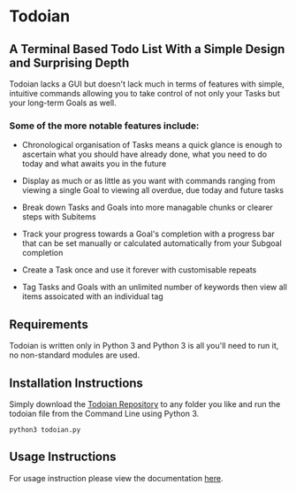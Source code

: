 # Todoian

## A Terminal Based Todo List With a Simple Design and Surprising Depth
Todoian lacks a GUI but doesn't lack much in terms of features with simple, intuitive commands allowing you to take control of not only your Tasks but your long-term Goals as well.

### Some of the more notable features include:

- Chronological organisation of Tasks means a quick glance is enough to ascertain what you should have already done, what you need to do today and what awaits you in the future

- Display as much or as little as you want with commands ranging from viewing a single Goal to viewing all overdue, due today and future tasks

-  Break down Tasks and Goals into more managable chunks or clearer steps with Subitems

-  Track your progress towards a Goal's completion with a progress bar that can be set manually or calculated automatically from your Subgoal completion

-  Create a Task once and use it forever with customisable repeats

-  Tag Tasks and Goals with an unlimited number of keywords then view all items assoicated with an individual tag

## Requirements

Todoian is written only in Python 3 and Python 3 is all you'll need to run it, no non-standard modules are used.

## Installation Instructions
Simply download the [Todoian Repository](https://github.com/IFinners/Todoian) to any folder you like and run the todoian file from the Command Line using Python 3.
```
python3 todoian.py
```


## Usage Instructions

For usage instruction please view the documentation [here](https://todoian.readthedocs.io/en/latest/).